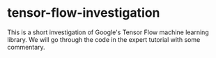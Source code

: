 # tensor-flow-investigation

This is a short investigation of Google's Tensor Flow machine learning library. We will go through the code in the expert tutorial with some commentary.
